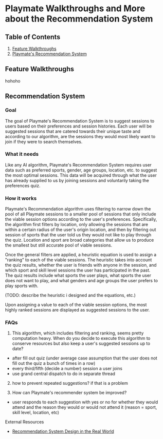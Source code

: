 #  Playmate Walkthroughs and More about the Recommendation System

## Table of Contents
1. [Feature Walkthroughs](#Feature-Walkthroughs)
2. [Playmate's Recommendation System](#Recommendation-System)

## Feature Walkthroughs

hohoho

## Recommendation System

### Goal
The goal of Playmate's Recommendation System is to suggest sessions to users based on their preferences and session histories. Each user will be suggested sessions that are catered towards their unique taste and according to our algorithm, are the sessions they would most likely want to join if they were to search themselves.

### What it needs
Like any AI algorithm, Playmate's Recommendation System requires user data such as preferred sports, gender, age groups, location, etc. to suggest the most optimal sessions. This data will be acquired through what the user has already supplied to us by joining sessions and voluntarily taking the preferences quiz.

### How it works
Playmate's Recommendation algorithm uses filtering to narrow down the pool of all Playmate sessions to a smaller pool of sessions that only include the viable session options according to the user's preferences. Specifically, the algorithm first filters by location, only allowing the sessions that are within a certain radius of the user's origin location, and then by filtering out session of sports that the user told us they would not like to play through the quiz. Location and sport are broad categories that allow us to produce the smallest but still accurate pool of viable sessions.

Once the general filters are applied, a heuristic equation is used to assign a "ranking" to each of the viable sessions. The heuristic takes into account the quiz results, whether the user is friends with anyone in the session, and which sport and skill level sessions the user has participated in the past. The quiz results include what sports the user plays, what sports the user does not want to play, and what genders and age groups the user prefers to play sports with.

(TODO: describe the heuristic i designed and the equations, etc.)

Upon assigning a value to each of the viable session options, the most highly ranked sessions are displayed as suggested sessions to the user.

### FAQs

1. This algorithm, which includes filtering and ranking, seems pretty computation heavy. When do you decide to execute this algorithm to conserve resources but also keep a user's suggested sessions up to date?

- after fill out quiz (under average case assumption that the user does not fill out the quiz a bunch of times in a row)
- every third/fifth (decide a number) session a user joins
- use grand central dispatch to do in separate thread

2. how to prevent repeated suggestions? if that is a problem


3. How can Playmate's recommender system be improved?

- user responds to each suggestion with yes or no for whether they would attend and the reason they would or would not attend it (reason = sport, skill level, location, etc)


External Resources
- [Recommendation System Design in the Real World](https://medium.com/double-pointer/system-design-interview-recommendation-system-design-as-used-by-youtube-netflix-etc-c457aaec3ab)

